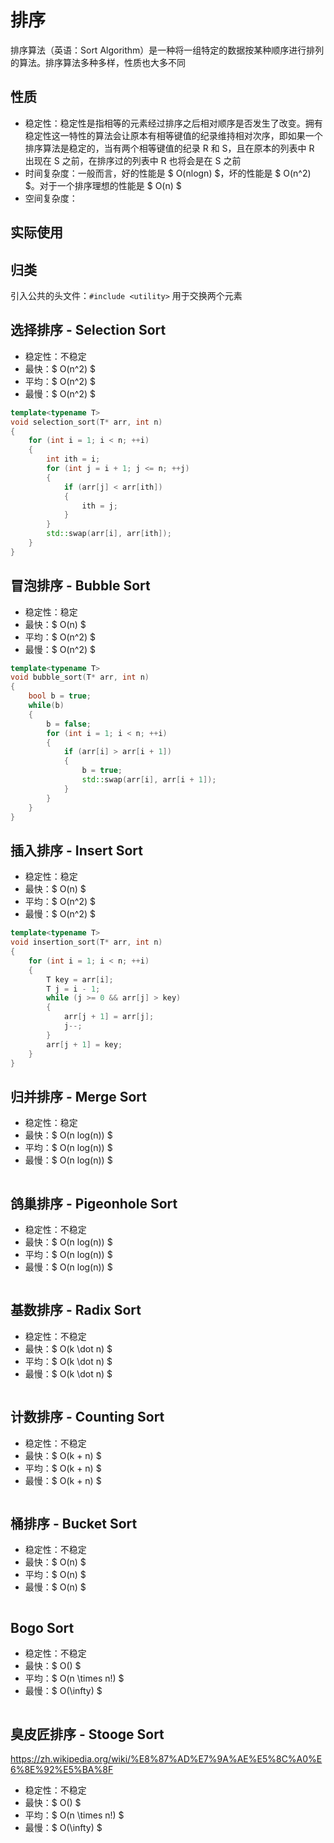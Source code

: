 # 排序

排序算法（英语：Sort Algorithm）是一种将一组特定的数据按某种顺序进行排列的算法。排序算法多种多样，性质也大多不同

## 性质

- 稳定性：稳定性是指相等的元素经过排序之后相对顺序是否发生了改变。拥有稳定性这一特性的算法会让原本有相等键值的纪录维持相对次序，即如果一个排序算法是稳定的，当有两个相等键值的纪录 R 和 S，且在原本的列表中 R 出现在 S 之前，在排序过的列表中 R 也将会是在 S 之前
- 时间复杂度：一般而言，好的性能是 $ O(nlogn) $，坏的性能是 $ O(n^2) $。对于一个排序理想的性能是 $ O(n) $
- 空间复杂度：

## 实际使用

## 归类

引入公共的头文件：`#include <utility>` 用于交换两个元素

## 选择排序 - Selection Sort

- 稳定性：不稳定
- 最快：$ O(n^2) $
- 平均：$ O(n^2) $
- 最慢：$ O(n^2) $

```cpp
template<typename T>
void selection_sort(T* arr, int n)
{
    for (int i = 1; i < n; ++i) 
    {
        int ith = i;
        for (int j = i + 1; j <= n; ++j)
        {
            if (arr[j] < arr[ith])
            {
                ith = j;
            }
        }
        std::swap(arr[i], arr[ith]);
    }
}
```

## 冒泡排序 - Bubble Sort

- 稳定性：稳定
- 最快：$ O(n) $
- 平均：$ O(n^2) $
- 最慢：$ O(n^2) $

```cpp
template<typename T>
void bubble_sort(T* arr, int n)
{
    bool b = true;
    while(b)
    {
        b = false;
        for (int i = 1; i < n; ++i)
        {
            if (arr[i] > arr[i + 1])
            {
                b = true;
                std::swap(arr[i], arr[i + 1]);
            }
        }
    }
}
```

## 插入排序 - Insert Sort

- 稳定性：稳定
- 最快：$ O(n) $
- 平均：$ O(n^2) $
- 最慢：$ O(n^2) $

```cpp
template<typename T>
void insertion_sort(T* arr, int n)
{
    for (int i = 1; i < n; ++i)
    {
        T key = arr[i];
        T j = i - 1;
        while (j >= 0 && arr[j] > key)
        {
            arr[j + 1] = arr[j];
            j--;
        }
        arr[j + 1] = key;
    }
}
```

## 归并排序 - Merge Sort

- 稳定性：稳定
- 最快：$ O(n log(n)) $
- 平均：$ O(n log(n)) $
- 最慢：$ O(n log(n)) $

```cpp

```

## 鸽巢排序 - Pigeonhole Sort

- 稳定性：不稳定
- 最快：$ O(n log(n)) $
- 平均：$ O(n log(n)) $
- 最慢：$ O(n log(n)) $

```cpp

```

## 基数排序 - Radix Sort

- 稳定性：不稳定
- 最快：$ O(k \dot n) $
- 平均：$ O(k \dot n) $
- 最慢：$ O(k \dot n) $

```cpp

```

## 计数排序 - Counting Sort

- 稳定性：不稳定
- 最快：$ O(k + n) $
- 平均：$ O(k + n) $
- 最慢：$ O(k + n) $

```cpp

```

## 桶排序 - Bucket Sort

- 稳定性：不稳定
- 最快：$ O(n) $
- 平均：$ O(n) $
- 最慢：$ O(n) $

```cpp

```

## Bogo Sort

- 稳定性：不稳定
- 最快：$ O() $
- 平均：$ O(n \times n!) $
- 最慢：$ O(\infty) $

```cpp

```

## 臭皮匠排序 - Stooge Sort

https://zh.wikipedia.org/wiki/%E8%87%AD%E7%9A%AE%E5%8C%A0%E6%8E%92%E5%BA%8F

- 稳定性：不稳定
- 最快：$ O() $
- 平均：$ O(n \times n!) $
- 最慢：$ O(\infty) $

```cpp

```
